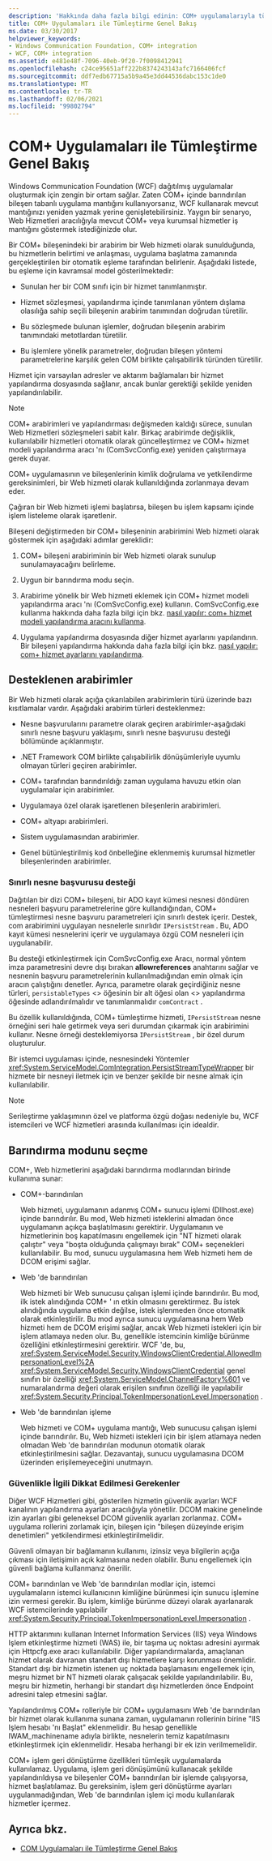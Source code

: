 ```yaml
---
description: 'Hakkında daha fazla bilgi edinin: COM+ uygulamalarıyla tümleştirme genel bakış'
title: COM+ Uygulamaları ile Tümleştirme Genel Bakış
ms.date: 03/30/2017
helpviewer_keywords:
- Windows Communication Foundation, COM+ integration
- WCF, COM+ integration
ms.assetid: e481e48f-7096-40eb-9f20-7f0098412941
ms.openlocfilehash: c24ce95651aff222b8374243143afc7166406fcf
ms.sourcegitcommit: ddf7edb67715a5b9a45e3dd44536dabc153c1de0
ms.translationtype: MT
ms.contentlocale: tr-TR
ms.lasthandoff: 02/06/2021
ms.locfileid: "99802794"
---
```

# <a name="integrating-with-com-applications-overview"></a>COM+ Uygulamaları ile Tümleştirme Genel Bakış

Windows Communication Foundation (WCF) dağıtılmış uygulamalar oluşturmak için zengin bir ortam sağlar. Zaten COM+ içinde barındırılan bileşen tabanlı uygulama mantığını kullanıyorsanız, WCF kullanarak mevcut mantığınızı yeniden yazmak yerine genişletebilirsiniz. Yaygın bir senaryo, Web Hizmetleri aracılığıyla mevcut COM+ veya kurumsal hizmetler iş mantığını göstermek istediğinizde olur.  
  
 Bir COM+ bileşenindeki bir arabirim bir Web hizmeti olarak sunulduğunda, bu hizmetlerin belirtimi ve anlaşması, uygulama başlatma zamanında gerçekleştirilen bir otomatik eşleme tarafından belirlenir. Aşağıdaki listede, bu eşleme için kavramsal model gösterilmektedir:  
  
- Sunulan her bir COM sınıfı için bir hizmet tanımlanmıştır.  
  
- Hizmet sözleşmesi, yapılandırma içinde tanımlanan yöntem dışlama olasılığa sahip seçili bileşenin arabirim tanımından doğrudan türetilir.  
  
- Bu sözleşmede bulunan işlemler, doğrudan bileşenin arabirim tanımındaki metotlardan türetilir.  
  
- Bu işlemlere yönelik parametreler, doğrudan bileşen yöntemi parametrelerine karşılık gelen COM birlikte çalışabilirlik türünden türetilir.  
  
 Hizmet için varsayılan adresler ve aktarım bağlamaları bir hizmet yapılandırma dosyasında sağlanır, ancak bunlar gerektiği şekilde yeniden yapılandırılabilir.  
  
> [!NOTE]
> COM+ arabirimleri ve yapılandırması değişmeden kaldığı sürece, sunulan Web Hizmetleri sözleşmeleri sabit kalır. Birkaç arabirimde değişiklik, kullanılabilir hizmetleri otomatik olarak güncelleştirmez ve COM+ hizmet modeli yapılandırma aracı 'nı (ComSvcConfig.exe) yeniden çalıştırmaya gerek duyar.  
  
 COM+ uygulamasının ve bileşenlerinin kimlik doğrulama ve yetkilendirme gereksinimleri, bir Web hizmeti olarak kullanıldığında zorlanmaya devam eder.  
  
 Çağıran bir Web hizmeti işlemi başlatırsa, bileşen bu işlem kapsamı içinde işlem listeleme olarak işaretlenir.  
  
 Bileşeni değiştirmeden bir COM+ bileşeninin arabirimini Web hizmeti olarak göstermek için aşağıdaki adımlar gereklidir:  
  
1. COM+ bileşeni arabiriminin bir Web hizmeti olarak sunulup sunulamayacağını belirleme.  
  
2. Uygun bir barındırma modu seçin.  
  
3. Arabirime yönelik bir Web hizmeti eklemek için COM+ hizmet modeli yapılandırma aracı 'nı (ComSvcConfig.exe) kullanın. ComSvcConfig.exe kullanma hakkında daha fazla bilgi için bkz. [nasıl yapılır: com+ hizmet modeli yapılandırma aracını kullanma](how-to-use-the-com-service-model-configuration-tool.md).  
  
4. Uygulama yapılandırma dosyasında diğer hizmet ayarlarını yapılandırın. Bir bileşeni yapılandırma hakkında daha fazla bilgi için bkz. [nasıl yapılır: com+ hizmet ayarlarını yapılandırma](how-to-configure-com-service-settings.md).  
  
## <a name="supported-interfaces"></a>Desteklenen arabirimler  

 Bir Web hizmeti olarak açığa çıkarılabilen arabirimlerin türü üzerinde bazı kısıtlamalar vardır. Aşağıdaki arabirim türleri desteklenmez:  
  
- Nesne başvurularını parametre olarak geçiren arabirimler-aşağıdaki sınırlı nesne başvuru yaklaşımı, sınırlı nesne başvurusu desteği bölümünde açıklanmıştır.  
  
- .NET Framework COM birlikte çalışabilirlik dönüşümleriyle uyumlu olmayan türleri geçiren arabirimler.  
  
- COM+ tarafından barındırıldığı zaman uygulama havuzu etkin olan uygulamalar için arabirimler.  
  
- Uygulamaya özel olarak işaretlenen bileşenlerin arabirimleri.  
  
- COM+ altyapı arabirimleri.  
  
- Sistem uygulamasından arabirimler.  
  
- Genel bütünleştirilmiş kod önbelleğine eklenmemiş kurumsal hizmetler bileşenlerinden arabirimler.  
  
### <a name="limited-object-reference-support"></a>Sınırlı nesne başvurusu desteği  

 Dağıtılan bir dizi COM+ bileşeni, bir ADO kayıt kümesi nesnesi döndüren nesneleri başvuru parametrelerine göre kullandığından, COM+ tümleştirmesi nesne başvuru parametreleri için sınırlı destek içerir. Destek, com arabirimini uygulayan nesnelerle sınırlıdır `IPersistStream` . Bu, ADO kayıt kümesi nesnelerini içerir ve uygulamaya özgü COM nesneleri için uygulanabilir.  
  
 Bu desteği etkinleştirmek için ComSvcConfig.exe Aracı, normal yöntem imza parametresini devre dışı bırakan **allowreferences** anahtarını sağlar ve nesnenin başvuru parametrelerinin kullanılmadığından emin olmak için aracın çalıştığını denetler. Ayrıca, parametre olarak geçirdiğiniz nesne türleri, `persistableTypes` <> öğesinin bir alt öğesi olan <> yapılandırma öğesinde adlandırılmalıdır ve tanımlanmalıdır `comContract` .  
  
 Bu özellik kullanıldığında, COM+ tümleştirme hizmeti, `IPersistStream` nesne örneğini seri hale getirmek veya seri durumdan çıkarmak için arabirimini kullanır. Nesne örneği desteklemiyorsa `IPersistStream` , bir özel durum oluşturulur.  
  
 Bir istemci uygulaması içinde, nesnesindeki Yöntemler <xref:System.ServiceModel.ComIntegration.PersistStreamTypeWrapper> bir hizmete bir nesneyi iletmek için ve benzer şekilde bir nesne almak için kullanılabilir.  
  
> [!NOTE]
> Serileştirme yaklaşımının özel ve platforma özgü doğası nedeniyle bu, WCF istemcileri ve WCF hizmetleri arasında kullanılması için idealdir.  
  
## <a name="selecting-the-hosting-mode"></a>Barındırma modunu seçme  

 COM+, Web hizmetlerini aşağıdaki barındırma modlarından birinde kullanıma sunar:  
  
- COM+-barındırılan  
  
     Web hizmeti, uygulamanın adanmış COM+ sunucu işlemi (Dllhost.exe) içinde barındırılır. Bu mod, Web hizmeti isteklerini almadan önce uygulamanın açıkça başlatılmasını gerektirir. Uygulamanın ve hizmetlerinin boş kapatılmasını engellemek için "NT hizmeti olarak çalıştır" veya "boşta olduğunda çalışmayı bırak" COM+ seçenekleri kullanılabilir. Bu mod, sunucu uygulamasına hem Web hizmeti hem de DCOM erişimi sağlar.  
  
- Web 'de barındırılan  
  
     Web hizmeti bir Web sunucusu çalışan işlemi içinde barındırılır. Bu mod, ilk istek alındığında COM+ ' ın etkin olmasını gerektirmez. Bu istek alındığında uygulama etkin değilse, istek işlenmeden önce otomatik olarak etkinleştirilir. Bu mod ayrıca sunucu uygulamasına hem Web hizmeti hem de DCOM erişimi sağlar, ancak Web hizmeti istekleri için bir işlem atlamaya neden olur. Bu, genellikle istemcinin kimliğe bürünme özelliğini etkinleştirmesini gerektirir. WCF 'de, bu, <xref:System.ServiceModel.Security.WindowsClientCredential.AllowedImpersonationLevel%2A> <xref:System.ServiceModel.Security.WindowsClientCredential> genel sınıfın bir özelliği <xref:System.ServiceModel.ChannelFactory%601> ve numaralandırma değeri olarak erişilen sınıfının özelliği ile yapılabilir <xref:System.Security.Principal.TokenImpersonationLevel.Impersonation> .  
  
- Web 'de barındırılan işleme  
  
     Web hizmeti ve COM+ uygulama mantığı, Web sunucusu çalışan işlemi içinde barındırılır. Bu, Web hizmeti istekleri için bir işlem atlamaya neden olmadan Web 'de barındırılan modunun otomatik olarak etkinleştirilmesini sağlar. Dezavantajı, sunucu uygulamasına DCOM üzerinden erişilemeyeceğini unutmayın.  
  
### <a name="security-considerations"></a>Güvenlikle İlgili Dikkat Edilmesi Gerekenler  

 Diğer WCF Hizmetleri gibi, gösterilen hizmetin güvenlik ayarları WCF kanalının yapılandırma ayarları aracılığıyla yönetilir. DCOM makine genelinde izin ayarları gibi geleneksel DCOM güvenlik ayarları zorlanmaz. COM+ uygulama rollerini zorlamak için, bileşen için "bileşen düzeyinde erişim denetimleri" yetkilendirmesi etkinleştirilmelidir.  
  
 Güvenli olmayan bir bağlamanın kullanımı, izinsiz veya bilgilerin açığa çıkması için iletişimin açık kalmasına neden olabilir. Bunu engellemek için güvenli bağlama kullanmanız önerilir.  
  
 COM+ barındırılan ve Web 'de barındırılan modlar için, istemci uygulamaların istemci kullanıcının kimliğine bürünmesi için sunucu işlemine izin vermesi gerekir. Bu işlem, kimliğe bürünme düzeyi olarak ayarlanarak WCF istemcilerinde yapılabilir <xref:System.Security.Principal.TokenImpersonationLevel.Impersonation> .  
  
 HTTP aktarımını kullanan Internet Information Services (IIS) veya Windows Işlem etkinleştirme hizmeti (WAS) ile, bir taşıma uç noktası adresini ayırmak için Httpcfg.exe aracı kullanılabilir. Diğer yapılandırmalarda, amaçlanan hizmet olarak davranan standart dışı hizmetlere karşı korunması önemlidir. Standart dışı bir hizmetin istenen uç noktada başlamasını engellemek için, meşru hizmet bir NT hizmeti olarak çalışacak şekilde yapılandırılabilir. Bu, meşru bir hizmetin, herhangi bir standart dışı hizmetlerden önce Endpoint adresini talep etmesini sağlar.  
  
 Yapılandırılmış COM+ rolleriyle bir COM+ uygulamasını Web 'de barındırılan bir hizmet olarak kullanıma sunana zaman, uygulamanın rollerinin birine "IIS Işlem hesabı 'nı Başlat" eklenmelidir. Bu hesap genellikle IWAM_machinename adıyla birlikte, nesnelerin temiz kapatılmasını etkinleştirmek için eklenmelidir. Hesaba herhangi bir ek izin verilmemelidir.  
  
 COM+ işlem geri dönüştürme özellikleri tümleşik uygulamalarda kullanılamaz. Uygulama, işlem geri dönüşümünü kullanacak şekilde yapılandırıldıysa ve bileşenler COM+ barındırılan bir işlemde çalışıyorsa, hizmet başlatılamaz. Bu gereksinim, işlem geri dönüştürme ayarları uygulanmadığından, Web 'de barındırılan işlem içi modu kullanılarak hizmetler içermez.  
  
## <a name="see-also"></a>Ayrıca bkz.

- [COM Uygulamaları ile Tümleştirme Genel Bakış](integrating-with-com-applications-overview.md)
